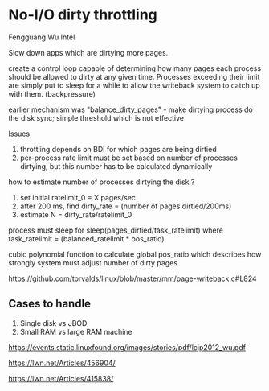 
# No-I/O dirty throttling

Fengguang Wu Intel

Slow down apps which are dirtying more pages.

create a control loop capable of determining how many pages each process should be allowed to dirty at any given time. 
Processes exceeding their limit are simply put to sleep for a while to allow the writeback system to catch up with them.  (backpressure)

earlier mechanism was "balance_dirty_pages" - make dirtying process do the disk sync; simple threshold which is not effective


Issues
1. throttling depends on BDI for which pages are being dirtied
2. per-process rate limit must be set based on number of processes dirtying, but this number has to be calculated dynamically

how to estimate number of processes dirtying the disk ?
1. set initial ratelimit_0 = X pages/sec
2. after 200 ms, find dirty_rate = (number of pages dirtied/200ms)
3. estimate N = dirty_rate/ratelimit_0

process must sleep for sleep(pages_dirtied/task_ratelimit)
where task_ratelimit = (balanced_ratelimit * pos_ratio)


cubic polynomial function to calculate global pos_ratio which describes how strongly system must adjust number of dirty pages

https://github.com/torvalds/linux/blob/master/mm/page-writeback.c#L824

## Cases to handle

1. Single disk vs JBOD
2. Small RAM vs large RAM machine

https://events.static.linuxfound.org/images/stories/pdf/lcjp2012_wu.pdf

https://lwn.net/Articles/456904/

https://lwn.net/Articles/415838/

